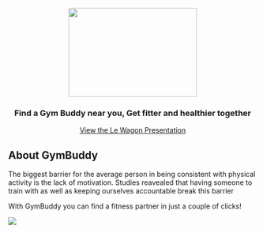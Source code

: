 <p align="center"><img src="https://res.cloudinary.com/detwvcqim/image/upload/v1681588856/GymBuddy_Logo_r0kbdw.png" height=180 width=260 /></p>

<h3 align="center">Find a Gym Buddy near you, Get fitter and healthier together</h3>

<p align="center"><a href="https://www.youtube.com/watch?v=Nd7i4pmckf0&list=PLkbmdtbypn7TaaSLn0twxAxZ1FIiu6PIS&index=16&ab_channel=LeWagon">View the Le Wagon Presentation</a></p>

<h2>About GymBuddy</h2>
<p>The biggest barrier for the average person in being consistent with physical activity is the lack of motivation. Studies reavealed that having someone to train with as well as keeping ourselves accountable break this barrier</p>
<p>With GymBuddy you can find a fitness partner in just a couple of clicks!</p>
<img src="https://img.shields.io/github/stars/Luca-Divit/gym-buddy.svg" />

